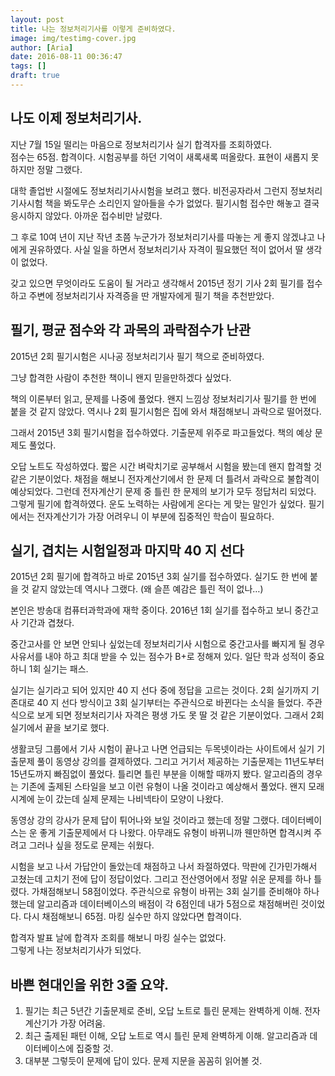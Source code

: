 ```yaml
---
layout: post
title: 나는 정보처리기사를 이렇게 준비하였다.
image: img/testimg-cover.jpg
author: [Aria]
date: 2016-08-11 00:36:47
tags: []
draft: true
---
```


나도 이제 정보처리기사.
-------------

지난 7월 15일 떨리는 마음으로 정보처리기사 실기 합격자를 조회하였다.  
점수는 65점. 합격이다. 시험공부를 하던 기억이 새록새록 떠올랐다. 표현이 새롭지 못하지만 정말 그랬다.

대학 졸업반 시절에도 정보처리기사시험을 보려고 했다. 비전공자라서 그런지 정보처리기사시험 책을 봐도무슨 소리인지 알아들을 수가 없었다. 필기시험 접수만 해놓고 결국 응시하지 않았다. 아까운 접수비만 날렸다.

그 후로 10여 년이 지난 작년 초쯤 누군가가 정보처리기사를 따놓는 게 좋지 않겠냐고 나에게 권유하였다. 사실 일을 하면서 정보처리기사 자격이 필요했던 적이 없어서 딸 생각이 없었다.

갖고 있으면 무엇이라도 도움이 될 거라고 생각해서 2015년 정기 기사 2회 필기를 접수하고 주변에 정보처리기사 자격증을 딴 개발자에게 필기 책을 추천받았다.

필기, 평균 점수와 각 과목의 과락점수가 난관
-------------------------

2015년 2회 필기시험은 시나공 정보처리기사 필기 책으로 준비하였다.

그냥 합격한 사람이 추천한 책이니 왠지 믿을만하겠다 싶었다.

책의 이론부터 읽고, 문제를 나중에 풀었다. 왠지 느낌상 정보처리기사 필기를 한 번에 붙을 것 같지 않았다. 역시나 2회 필기시험은 집에 와서 채점해보니 과락으로 떨어졌다.

그래서 2015년 3회 필기시험을 접수하였다. 기출문제 위주로 파고들었다. 책의 예상 문제도 풀었다.

오답 노트도 작성하였다. 짧은 시간 벼락치기로 공부해서 시험을 봤는데 왠지 합격할 것 같은 기분이었다. 채점을 해보니 전자계산기에서 한 문제 더 틀려서 과락으로 불합격이 예상되었다. 그런데 전자계산기 문제 중 틀린 한 문제의 보기가 모두 정답처리 되었다. 그렇게 필기에 합격하였다. 운도 노력하는 사람에게 온다는 게 맞는 말인가 싶었다. 필기에서는 전자계산기가 가장 어려우니 이 부분에 집중적인 학습이 필요하다.

실기, 겹치는 시험일정과 마지막 40 지 선다
-------------------------

2015년 2회 필기에 합격하고 바로 2015년 3회 실기를 접수하였다. 실기도 한 번에 붙을 것 같지 않았는데 역시나 그랬다. (왜 슬픈 예감은 틀린 적이 없나…)

본인은 방송대 컴퓨터과학과에 재학 중이다. 2016년 1회 실기를 접수하고 보니 중간고사 기간과 겹쳤다.

중간고사를 안 보면 안되나 싶었는데 정보처리기사 시험으로 중간고사를 빠지게 될 경우 사유서를 내야 하고 최대 받을 수 있는 점수가 B+로 정해져 있다. 일단 학과 성적이 중요하니 1회 실기는 패스.

실기는 실기라고 되어 있지만 40 지 선다 중에 정답을 고르는 것이다. 2회 실기까지 기존대로 40 지 선다 방식이고 3회 실기부터는 주관식으로 바뀐다는 소식을 들었다. 주관식으로 보게 되면 정보처리기사 자격은 평생 가도 못 딸 것 같은 기분이었다. 그래서 2회 실기에서 끝을 보기로 했다.

생활코딩 그룹에서 기사 시험이 끝나고 나면 언급되는 두목넷이라는 사이트에서 실기 기출문제 풀이 동영상 강의를 결제하였다. 그리고 거기서 제공하는 기출문제는 11년도부터 15년도까지 빠짐없이 풀었다. 틀리면 틀린 부분을 이해할 때까지 봤다. 알고리즘의 경우는 기존에 출제된 스타일을 보고 이런 유형이 나올 것이라고 예상해서 풀었다. 왠지 모래시계에 눈이 갔는데 실제 문제는 나비넥타이 모양이 나왔다.

동영상 강의 강사가 문제 답이 튀어나와 보일 것이라고 했는데 정말 그랬다. 데이터베이스는 운 좋게 기출문제에서 다 나왔다. 아무래도 유형이 바뀌니까 웬만하면 합격시켜 주려고 그러나 싶을 정도로 문제는 쉬웠다.

시험을 보고 나서 가답안이 돌았는데 채점하고 나서 좌절하였다. 막판에 긴가민가해서 고쳤는데 고치기 전에 답이 정답이었다. 그리고 전산영어에서 정말 쉬운 문제를 하나 틀렸다. 가채점해보니 58점이었다. 주관식으로 유형이 바뀌는 3회 실기를 준비해야 하나 했는데 알고리즘과 데이터베이스의 배점이 각 6점인데 내가 5점으로 채점해버린 것이었다. 다시 채점해보니 65점. 마킹 실수만 하지 않았다면 합격이다.

합격자 발표 날에 합격자 조회를 해보니 마킹 실수는 없었다.  
그렇게 나는 정보처리기사가 되었다.

바쁜 현대인을 위한 3줄 요약.
-----------------

1.  필기는 최근 5년간 기출문제로 준비, 오답 노트로 틀린 문제는 완벽하게 이해. 전자계산기가 가장 어려움.
2.  최근 출제된 패턴 이해, 오답 노트로 역시 틀린 문제 완벽하게 이해. 알고리즘과 데이터베이스에 집중할 것.
3.  대부분 그렇듯이 문제에 답이 있다. 문제 지문을 꼼꼼히 읽어볼 것.